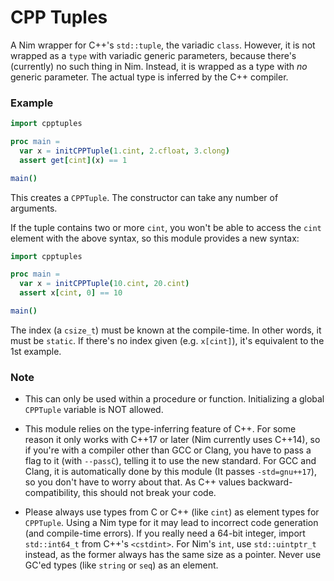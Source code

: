# CPP Tuples

A Nim wrapper for C++'s `std::tuple`, the variadic `class`. However, it is not wrapped as a `type` with variadic generic parameters, because there's (currently) no such thing in Nim. Instead, it is wrapped as a type with _no_ generic parameter. The actual type is inferred by the C++ compiler.

### Example

```nim
import cpptuples

proc main =
  var x = initCPPTuple(1.cint, 2.cfloat, 3.clong)
  assert get[cint](x) == 1

main()
```
This creates a `CPPTuple`. The constructor can take any number of arguments.

If the tuple contains two or more `cint`, you won't be able to access the `cint` element with the above syntax, so this module provides a new syntax:
```nim
import cpptuples

proc main =
  var x = initCPPTuple(10.cint, 20.cint)
  assert x[cint, 0] == 10

main()
```

The index (a `csize_t`) must be known at the compile-time. In other words, it must be `static`.
If there's no index given (e.g. `x[cint]`), it's equivalent to the 1st example.

### Note

+ This can only be used within a procedure or function. Initializing a global `CPPTuple` variable is NOT allowed.

+ This module relies on the type-inferring feature of C++. For some reason it only works with C++17 or later (Nim currently uses C++14), so if you're with a compiler other than GCC or Clang, you have to pass a flag to it (with `--passC`), telling it to use the new standard. For GCC and Clang, it is automatically done by this module (It passes `-std=gnu++17`), so you don't have to worry about that. As C++ values backward-compatibility, this should not break your code.

+ Please always use types from C or C++ (like `cint`) as element types for `CPPTuple`. Using a Nim type for it may lead to incorrect code generation (and compile-time errors). If you really need a 64-bit integer, import `std::int64_t` from C++'s `<cstdint>`. For Nim's `int`, use `std::uintptr_t` instead, as the former always has the same size as a pointer. Never use GC'ed types (like `string` or `seq`) as an element.
